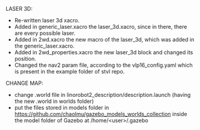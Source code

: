 
LASER 3D:
- Re-written laser 3d xacro.
- Added in generic_laser.xacro the laser_3d.xacro, since in there, there are every possible laser.
- Added in 2wd.xacro the new macro of the laser_3d, which was added in the generic_laser.xacro.
- Added in 2wd_properties.xacro the new laser_3d block and changed its position.
- Changed the nav2 param file, according to the vlp16_config.yaml which is present in the example folder of stvl repo.

CHANGE MAP:
- change .world file in linorobot2_description/description.launch (having the new .world in worlds folder)
- put the files stored in models folder in https://github.com/chaolmu/gazebo_models_worlds_collection inside the model folder of Gazebo at /home/\<user\>/.gazebo


